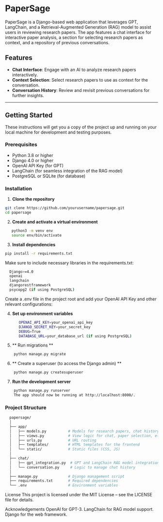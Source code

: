 # **PaperSage**

PaperSage is a Django-based web application that leverages GPT, LangChain, and a Retrieval-Augmented Generation (RAG) model to assist users in reviewing research papers. The app features a chat interface for interactive paper analysis, a section for selecting research papers as context, and a repository of previous conversations.

## **Features**

- **Chat Interface**: Engage with an AI to analyze research papers interactively.
- **Context Selection**: Select research papers to use as context for the conversation.
- **Conversation History**: Review and revisit previous conversations for further insights.

---

## **Getting Started**

These instructions will get you a copy of the project up and running on your local machine for development and testing purposes.

### **Prerequisites**

- Python 3.8 or higher
- Django 4.0 or higher
- OpenAI API Key (for GPT)
- LangChain (for seamless integration of the RAG model)
- PostgreSQL or SQLite (for database)

### **Installation**

1. **Clone the repository**

```bash
git clone https://github.com/yourusername/papersage.git
cd papersage
```
2. **Create and activate a virtual environment**
```bash
   python3 -m venv env
   source env/bin/activate
```
3. **Install dependencies**
```bash
pip install -r requirements.txt
```
Make sure to include necessary libraries in the requirements.txt:
```bash
  Django>=4.0
  openai
  langchain
  djangorestframework
  psycopg2 (if using PostgreSQL)
```
Create a .env file in the project root and add your OpenAI API Key and other relevant configurations:

4. **Set up environment variables**
   ```bash
      OPENAI_API_KEY=your_openai_api_key
      DJANGO_SECRET_KEY=your_secret_key
      DEBUG=True
      DATABASE_URL=your_database_url (if using PostgreSQL)
   ```
5. ** Run migrations **
  ``` bash
      python manage.py migrate
  ```
6. ** Create a superuser (to access the Django admin) **
  ```bash
      python manage.py createsuperuser
  ```
7. **Run the development server**
  ``` bash
      python manage.py runserver
      The app should now be running at http://localhost:8000/.
  ```

  ### **Project Structure**
  ``` bash
    papersage/
    │
    ├── app/
    │   ├── models.py          # Models for research papers, chat history, etc.
    │   ├── views.py           # View logic for chat, paper selection, etc.
    │   ├── urls.py            # URL routing
    │   ├── templates/         # HTML templates for the frontend
    │   └── static/            # Static files (CSS, JS)
    │
    ├── chat/
    │   ├── gpt_integration.py  # GPT and LangChain RAG model integration
    │   └── conversation.py     # Logic to manage chat history
    │
    ├── manage.py              # Django management script
    ├── requirements.txt       # Required dependencies
    └── .env                   # Environment variables
```
    
  License
  This project is licensed under the MIT License – see the LICENSE file for details.
  
  Acknowledgements
  OpenAI for GPT-3.
  LangChain for RAG model support.
  Django for the web framework.
    
    
